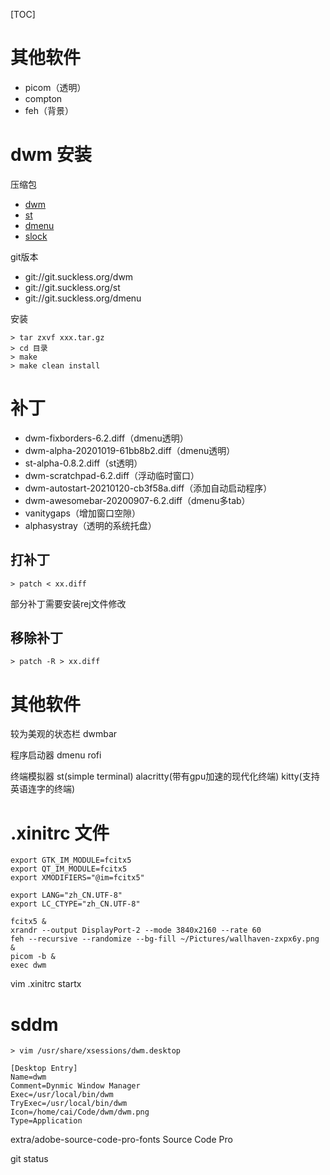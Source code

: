 [TOC]

# 其他软件
+ picom（透明）
+ compton
+ feh（背景）


# dwm 安装
压缩包
+ [dwm](https://dl.suckless.org/dwm/dwm-6.2.tar.gz)
+ [st](https://dl.suckless.org/st/st-0.8.4.tar.gz)
+ [dmenu](https://dl.suckless.org/tools/dmenu-5.0.tar.gz)
+ [slock](https://dl.suckless.org/tools/slock-1.4.tar.gz)

git版本
+ git://git.suckless.org/dwm
+ git://git.suckless.org/st
+ git://git.suckless.org/dmenu

安装
```
> tar zxvf xxx.tar.gz
> cd 目录
> make
> make clean install
```

# 补丁
+ dwm-fixborders-6.2.diff（dmenu透明）
+ dwm-alpha-20201019-61bb8b2.diff（dmenu透明）
+ st-alpha-0.8.2.diff（st透明）
+ dwm-scratchpad-6.2.diff（浮动临时窗口）
+ dwm-autostart-20210120-cb3f58a.diff（添加自动启动程序）
+ dwm-awesomebar-20200907-6.2.diff（dmenu多tab）
+ vanitygaps（增加窗口空隙）
+ alphasystray（透明的系统托盘）

## 打补丁
```
> patch < xx.diff
```
部分补丁需要安装rej文件修改
## 移除补丁
```
> patch -R > xx.diff
```

# 其他软件

较为美观的状态栏
dwmbar

程序启动器
dmenu
rofi

终端模拟器
st(simple terminal)
alacritty(带有gpu加速的现代化终端)
kitty(支持英语连字的终端)

# .xinitrc 文件
```
export GTK_IM_MODULE=fcitx5
export QT_IM_MODULE=fcitx5
export XMODIFIERS="@im=fcitx5"

export LANG="zh_CN.UTF-8"
export LC_CTYPE="zh_CN.UTF-8"

fcitx5 &
xrandr --output DisplayPort-2 --mode 3840x2160 --rate 60
feh --recursive --randomize --bg-fill ~/Pictures/wallhaven-zxpx6y.png &
picom -b &
exec dwm
```

vim .xinitrc
startx


# sddm
```
> vim /usr/share/xsessions/dwm.desktop

[Desktop Entry]
Name=dwm
Comment=Dynmic Window Manager
Exec=/usr/local/bin/dwm
TryExec=/usr/local/bin/dwm
Icon=/home/cai/Code/dwm/dwm.png
Type=Application
```


extra/adobe-source-code-pro-fonts
Source Code Pro

git status